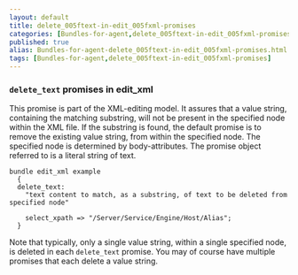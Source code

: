 ```yaml
---
layout: default
title: delete_005ftext-in-edit_005fxml-promises
categories: [Bundles-for-agent,delete_005ftext-in-edit_005fxml-promises]
published: true
alias: Bundles-for-agent-delete_005ftext-in-edit_005fxml-promises.html
tags: [Bundles-for-agent,delete_005ftext-in-edit_005fxml-promises]
---
```


### `delete_text` promises in edit\_xml

  

This promise is part of the XML-editing model. It assures that a value
string, containing the matching substring, will not be present in the
specified node within the XML file. If the substring is found, the
default promise is to remove the existing value string, from within the
specified node. The specified node is determined by body-attributes. The
promise object referred to is a literal string of text.

  

```cf3
bundle edit_xml example
  {
  delete_text:
    "text content to match, as a substring, of text to be deleted from specified node"

    select_xpath => "/Server/Service/Engine/Host/Alias";
  }
```

  

Note that typically, only a single value string, within a single
specified node, is deleted in each `delete_text` promise. You may of
course have multiple promises that each delete a value string.
